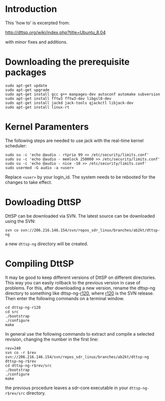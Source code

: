 # Introduction #

This 'how to' is excerpted from:

http://dttsp.org/wiki/index.php?title=Ubuntu_8.04

with minor fixes and additions.

# Downloading the prerequisite packages #

```
sudo apt-get update
sudo apt-get upgrade
sudo apt-get install gcc g++ manpages-dev autoconf automake subversion
sudo apt-get install fftw3 fftw3-dev libgsl0-dev
sudo apt-get install jackd jack-tools qjackctl libjack-dev
sudo apt-get install linux-rt
```

# Kernel Paramenters #

The following steps are needed to use jack with the real-time kernel scheduler:

```
sudo su -c 'echo @audio - rtprio 99 >> /etc/security/limits.conf'
sudo su -c 'echo @audio - memlock 250000 >> /etc/security/limits.conf'
sudo su -c 'echo @audio - nice -10 >> /etc/security/limits.conf'
sudo usermod -G audio -a <user>
```

Replace `<user>` by your login\_id. The system needs to be rebooted for the changes to take effect.

# Dowloading DttSP #

DttSP can be downloaded via SVN. The latest source can be downloaded using the SVN:

`svn co svn://206.216.146.154/svn/repos_sdr_linux/branches/ab2kt/dttsp-ng`

a new `dttsp-ng` directory will be created.

# Compiling DttSP #

It may be good to keep different versions of DttSP on different directories. This way you can easily rollback to the previous version in case of problems. For this, after downloading a new version, rename the dttsp-ng directory to something like dttsp-ng-[r120](https://code.google.com/p/sdr-shell/source/detail?r=120), where [r120](https://code.google.com/p/sdr-shell/source/detail?r=120) is the SVN release. Then enter the following commands on a terminal window.

```
cd dttsp-ng-r120
cd src
./bootstrap
./configure
make
```

In general use the following commands to extract and compile a selected revision, changing  the number in the first line:

```
rev=240
svn co -r $rev svn://206.216.146.154/svn/repos_sdr_linux/branches/ab2kt/dttsp-ng dttsp-ng-r$rev
cd dttsp-ng-r$rev/src
./bootstrap
./configure
make
```

the previous procedure leaves a sdr-core executable in your `dttsp-ng-r$rev/src` directory.